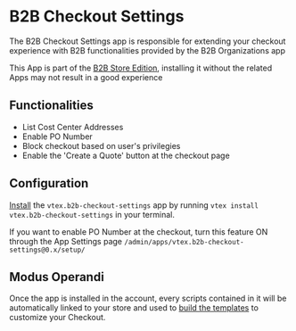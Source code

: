 # B2B Checkout Settings

The B2B Checkout Settings app is responsible for extending your checkout experience with B2B functionalities provided by the B2B Organizations app

This App is part of the [B2B Store Edition](https://github.com/vtex/b2b-store-edition), installing it without the related Apps may not result in a good experience
## Functionalities

- List Cost Center Addresses
- Enable PO Number
- Block checkout based on user's privilegies
- Enable the 'Create a Quote' button at the checkout page

## Configuration

[Install](https://vtex.io/docs/recipes/development/installing-an-app/) the `vtex.b2b-checkout-settings` app by running `vtex install vtex.b2b-checkout-settings` in your terminal.

If you want to enable PO Number at the checkout, turn this feature ON through the App Settings page `/admin/apps/vtex.b2b-checkout-settings@0.x/setup/`

## Modus Operandi 

Once the app is installed in the account, every scripts contained in it will be automatically linked to your store and used to [build the templates](https://help.vtex.com/tutorial/configure-template-in-smartcheckout-update--ToTE5XB39t0SwtHgpgwSv?locale=en#configuring-templates-from-the-code-menu) to customize your Checkout.

